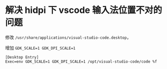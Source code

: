 # 解决 hidpi 下 vscode 输入法位置不对的问题

修改 `/usr/share/applications/visual-studio-code.desktop`，

增加 `GDK_SCALE=1 GDK_DPI_SCALE=1`

```
[Desktop Entry]
Exec=env GDK_SCALE=1 GDK_DPI_SCALE=1 /opt/visual-studio-code/code %f
```